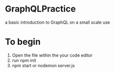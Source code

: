 # GraphQLPractice
a basic introduction to GraphQL on a small scale use

# To begin
1) Open the file within the your code editor
2) run npm init
3) npm start or nodemon server.js